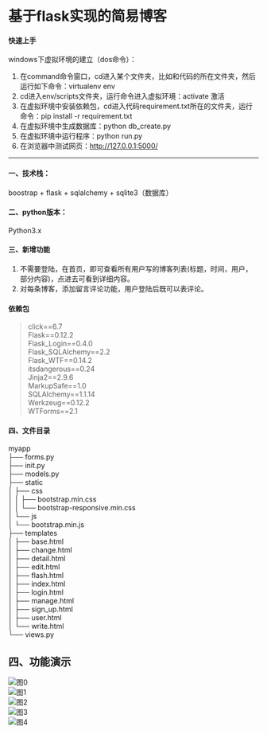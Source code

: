 # 基于flask实现的简易博客

#### 快速上手
windows下虚拟环境的建立（dos命令）：
1. 在command命令窗口，cd进入某个文件夹，比如和代码的所在文件夹，然后运行如下命令：virtualenv env
2. cd进入env/scripts文件夹，运行命令进入虚拟环境：activate  激活   
3. 在虚拟环境中安装依赖包，cd进入代码requirement.txt所在的文件夹，运行命令：pip install -r requirement.txt
4. 在虚拟环境中生成数据库：python db_create.py
5. 在虚拟环境中运行程序：python run.py
6. 在浏览器中测试网页：http://127.0.0.1:5000/

***
#### 一、技术栈： 
boostrap + flask + sqlalchemy + sqlite3（数据库）

#### 二、python版本： 
Python3.x

#### 三、新增功能
1. 不需要登陆，在首页，即可查看所有用户写的博客列表(标题，时间，用户，部分内容)，点进去可看到详细内容。
2. 对每条博客，添加留言评论功能，用户登陆后既可以表评论。

#### 依赖包
> click==6.7   
Flask==0.12.2   
Flask_Login==0.4.0   
Flask_SQLAlchemy==2.2   
Flask_WTF==0.14.2   
itsdangerous==0.24   
Jinja2==2.9.6    
MarkupSafe==1.0   
SQLAlchemy==1.1.14   
Werkzeug==0.12.2   
WTForms==2.1   
   
#### 四、文件目录
myapp    
├── forms.py      
├── init.py    
├── models.py    
├── static    
│ ├── css     
│ │ ├── bootstrap.min.css    
│ │ └── bootstrap-responsive.min.css    
│ └── js    
│ └── bootstrap.min.js    
├── templates    
│ ├── base.html    
│ ├── change.html    
│ ├── detail.html    
│ ├── edit.html    
│ ├── flash.html    
│ ├── index.html    
│ ├── login.html    
│ ├── manage.html     
│ ├── sign_up.html     
│ ├── user.html    
│ └── write.html    
└── views.py   
 
## 四、功能演示  
![图0](https://github.com/Ylisen/blog_flask/tree/master/images/0.PNG)   
![图1](https://github.com/Ylisen/blog_flask/tree/master/images/1.PNG)   
![图2](https://github.com/Ylisen/blog_flask/tree/master/images/2.PNG)   
![图3](https://github.com/Ylisen/blog_flask/tree/master/images/3.PNG)   
![图4](https://github.com/Ylisen/blog_flask/tree/master/images/4.PNG)   
  
